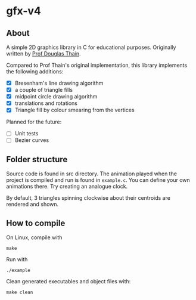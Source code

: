 # gfx-v4

## About
A simple 2D graphics library in C for educational purposes. Originally written by [Prof Douglas Thain](https://www3.nd.edu/~dthain/courses/cse20211/fall2013/gfx/).  

Compared to Prof Thain's original implementation, this library implements the following additions:
- [x] Bresenham's line drawing algorithm
- [x] a couple of triangle fills
- [x] midpoint circle drawing algorithm
- [x] translations and rotations  
- [x] Triangle fill by colour smearing from the vertices  

Planned for the future:
- [ ] Unit tests
- [ ] Bezier curves

## Folder structure
Source code is found in src directory. The animation played when the project is compiled and run is found in `example.c`.
You can define your own animations there. Try creating an analogue clock.  

By default, 3 triangles spinning clockwise about their centroids are rendered and shown.  


## How to compile
On Linux, compile with
```
make
```
Run with
```
./example
```

Clean generated executables and object files with:
```
make clean
```
